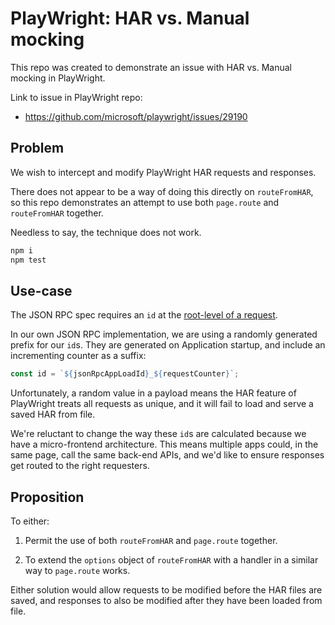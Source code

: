 # PlayWright: HAR vs. Manual mocking

This repo was created to demonstrate an issue with HAR vs. Manual mocking in
PlayWright.

Link to issue in PlayWright repo:
- https://github.com/microsoft/playwright/issues/29190

## Problem

We wish to intercept and modify PlayWright HAR requests and responses.

There does not appear to be a way of doing this directly on `routeFromHAR`, so
this repo demonstrates an attempt to use both `page.route` and `routeFromHAR`
together.

Needless to say, the technique does not work.

```sh
npm i
npm test
```

## Use-case

The JSON RPC spec requires an `id` at the [root-level of a
request](https://www.jsonrpc.org/specification#request_object).

In our own JSON RPC implementation, we are using a randomly generated prefix
for our `id`s. They are generated on Application startup, and include an
incrementing counter as a suffix:

```javascript
const id = `${jsonRpcAppLoadId}_${requestCounter}`;
```

Unfortunately, a random value in a payload means the HAR feature of PlayWright
treats all requests as unique, and it will fail to load and serve a saved HAR
from file.

We're reluctant to change the way these `id`s are calculated because we have a
micro-frontend architecture. This means multiple apps could, in the same page,
call the same back-end APIs, and we'd like to ensure responses get routed to
the right requesters.

## Proposition

To either:

1. Permit the use of both `routeFromHAR` and `page.route` together.

2. To extend the `options` object of `routeFromHAR` with a handler in a similar
   way to `page.route` works.

Either solution would allow requests to be modified before the HAR files are
saved, and responses to also be modified after they have been loaded from file.
